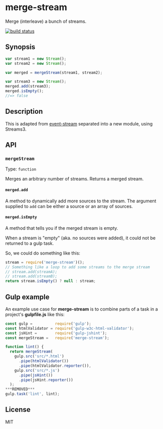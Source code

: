 # merge-stream

Merge (interleave) a bunch of streams.

[![build status](https://secure.travis-ci.org/grncdr/merge-stream.svg?branch=master)](http://travis-ci.org/grncdr/merge-stream)

## Synopsis

```javascript
var stream1 = new Stream();
var stream2 = new Stream();

var merged = mergeStream(stream1, stream2);

var stream3 = new Stream();
merged.add(stream3);
merged.isEmpty();
//=> false
```

## Description

This is adapted from [event-stream](https://github.com/dominictarr/event-stream) separated into a new module, using Streams3.

## API

### `mergeStream`

Type: `function`

Merges an arbitrary number of streams. Returns a merged stream.

#### `merged.add`

A method to dynamically add more sources to the stream. The argument supplied to `add` can be either a source or an array of sources.

#### `merged.isEmpty`

A method that tells you if the merged stream is empty.

When a stream is "empty" (aka. no sources were added), it could not be returned to a gulp task.

So, we could do something like this:

```js
stream = require('merge-stream')();
// Something like a loop to add some streams to the merge stream
// stream.add(streamA);
// stream.add(streamB);
return stream.isEmpty() ? null : stream;
```

## Gulp example

An example use case for **merge-stream** is to combine parts of a task in a project's **gulpfile.js** like this:

```js
const gulp =          require('gulp');
const htmlValidator = require('gulp-w3c-html-validator');
const jsHint =        require('gulp-jshint');
const mergeStream =   require('merge-stream');

function lint() {
  return mergeStream(
    gulp.src('src/*.html')
      .pipe(htmlValidator())
      .pipe(htmlValidator.reporter()),
    gulp.src('src/*.js')
      .pipe(jsHint())
      .pipe(jsHint.reporter())
  );
***REMOVED***
gulp.task('lint', lint);
```

## License

MIT
